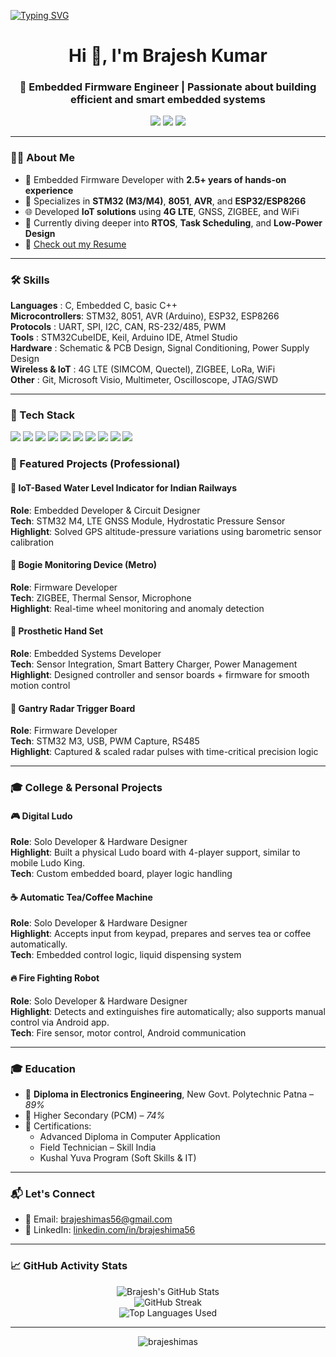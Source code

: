 <a href="https://git.io/typing-svg"><img src="https://readme-typing-svg.demolab.com?font=Fira+Code&weight=100&duration=3000&pause=250&color=141212&multiline=true&width=850&height=150&lines=Hi!++Brajesh+here%2C+an+enthusiastic+Embedded+Hardware+and+Firmware+developer.+;My+greatest+strength+is+my+deep+and+burning+passion+for+embedded+systems.;Working+with+these+technologies+feels+like+magic+to+me%2C+and+it+brings+me+;genuine+happiness.+I+love+exploring%2C+building%2C+and+solving+problems+in+the+;embedded+domain." alt="Typing SVG" /></a>


<h1 align="center">Hi 👋, I'm Brajesh Kumar</h1>
<h3 align="center">🚀 Embedded Firmware Engineer | Passionate about building efficient and smart embedded systems</h3>

<p align="center">
  <img src="https://img.shields.io/badge/Experience-2.5+_Years-blue" />
  <img src="https://img.shields.io/badge/Role-Embedded_Firmware_Engineer-green" />
  <img src="https://img.shields.io/badge/Location-Noida,%20India-orange" />
</p>

---

### 👨‍💻 About Me

- 🔧 Embedded Firmware Developer with **2.5+ years of hands-on experience**
- 🎯 Specializes in **STM32 (M3/M4)**, **8051**, **AVR**, and **ESP32/ESP8266**
- 🌐 Developed **IoT solutions** using **4G LTE**, GNSS, ZIGBEE, and WiFi
- 🧠 Currently diving deeper into **RTOS**, **Task Scheduling**, and **Low-Power Design**
- 📄 [Check out my Resume](https://www.goodcv.com/cv/1c3ca7619cc3494ec0b64b8d1a7e796b)

---

### 🛠️ Skills

**Languages**       : C, Embedded C, basic C++  
**Microcontrollers**: STM32, 8051, AVR (Arduino), ESP32, ESP8266  
**Protocols**       : UART, SPI, I2C, CAN, RS-232/485, PWM  
**Tools**           : STM32CubeIDE, Keil, Arduino IDE, Atmel Studio  
**Hardware**        : Schematic & PCB Design, Signal Conditioning, Power Supply Design  
**Wireless & IoT**  : 4G LTE (SIMCOM, Quectel), ZIGBEE, LoRa, WiFi  
**Other**           : Git, Microsoft Visio, Multimeter, Oscilloscope, JTAG/SWD

---

### 🧰 Tech Stack

<p align="left">
  <img src="https://img.shields.io/badge/C-00599C?style=for-the-badge&logo=c&logoColor=white"/>
  <img src="https://img.shields.io/badge/STM32-03234B?style=for-the-badge&logo=STMicroelectronics&logoColor=white"/>
  <img src="https://img.shields.io/badge/Arduino-00979D?style=for-the-badge&logo=arduino&logoColor=white"/>
  <img src="https://img.shields.io/badge/8051-000000?style=for-the-badge&logoColor=white&label=8051"/>
  <img src="https://img.shields.io/badge/ESP32-003B71?style=for-the-badge&logo=espressif&logoColor=white"/>
  <img src="https://img.shields.io/badge/STM32CubeIDE-0A1D37?style=for-the-badge&logoColor=white&label=STM32CubeIDE"/>
  <img src="https://img.shields.io/badge/Git-F05032?style=for-the-badge&logo=git&logoColor=white"/>
  <img src="https://img.shields.io/badge/LoRa-00A8E1?style=for-the-badge&logoColor=white&label=LoRa"/>
  <img src="https://img.shields.io/badge/Zigbee-EB0000?style=for-the-badge&logo=zigbee&logoColor=white"/>
  <img src="https://img.shields.io/badge/4G_LTE_Module-1E90FF?style=for-the-badge&logo=lte&logoColor=white&label=EC200U_SGNSA"/>
</p>


### 🧩 Featured Projects (Professional)

#### 🔹 IoT-Based Water Level Indicator for Indian Railways  
**Role**: Embedded Developer & Circuit Designer  
**Tech**: STM32 M4, LTE GNSS Module, Hydrostatic Pressure Sensor  
**Highlight**: Solved GPS altitude-pressure variations using barometric sensor calibration  

#### 🔹 Bogie Monitoring Device (Metro)  
**Role**: Firmware Developer  
**Tech**: ZIGBEE, Thermal Sensor, Microphone  
**Highlight**: Real-time wheel monitoring and anomaly detection  

#### 🔹 Prosthetic Hand Set  
**Role**: Embedded Systems Developer  
**Tech**: Sensor Integration, Smart Battery Charger, Power Management  
**Highlight**: Designed controller and sensor boards + firmware for smooth motion control  

#### 🔹 Gantry Radar Trigger Board  
**Role**: Firmware Developer  
**Tech**: STM32 M3, USB, PWM Capture, RS485  
**Highlight**: Captured & scaled radar pulses with time-critical precision logic  

---

### 🎓 College & Personal Projects

#### 🎮 Digital Ludo  
**Role**: Solo Developer & Hardware Designer  
**Highlight**: Built a physical Ludo board with 4-player support, similar to mobile Ludo King.  
**Tech**: Custom embedded board, player logic handling

#### ☕ Automatic Tea/Coffee Machine  
**Role**: Solo Developer & Hardware Designer  
**Highlight**: Accepts input from keypad, prepares and serves tea or coffee automatically.  
**Tech**: Embedded control logic, liquid dispensing system

#### 🔥 Fire Fighting Robot  
**Role**: Solo Developer & Hardware Designer  
**Highlight**: Detects and extinguishes fire automatically; also supports manual control via Android app.  
**Tech**: Fire sensor, motor control, Android communication

---

### 🎓 Education

- 🏫 **Diploma in Electronics Engineering**, New Govt. Polytechnic Patna – *89%*  
- 📘 Higher Secondary (PCM) – *74%*  
- 📜 Certifications:
  - Advanced Diploma in Computer Application
  - Field Technician – Skill India
  - Kushal Yuva Program (Soft Skills & IT)

---

### 📬 Let's Connect

- 📧 Email: [brajeshimas56@gmail.com](mailto:brajeshimas56@gmail.com)  
- 💼 LinkedIn: [linkedin.com/in/brajeshima56](https://www.linkedin.com/in/brajeshima56)

---

### 📈 GitHub Activity Stats

<p align="center">
  <img src="https://github-readme-stats.vercel.app/api?username=brajeshimas&show_icons=true&theme=react&hide_title=false" alt="Brajesh's GitHub Stats" />
  <br/>
  <img src="https://streak-stats.demolab.com?user=brajeshimas&theme=react&hide_border=false" alt="GitHub Streak" />
  <br/>
  <img src="https://github-readme-stats.vercel.app/api/top-langs/?username=brajeshimas&layout=compact&theme=react" alt="Top Languages Used" />
</p>

---

<p align="center">
  <img src="https://komarev.com/ghpvc/?username=brajeshimas&label=Profile%20views&color=0e75b6&style=flat" alt="brajeshimas" />
</p>
